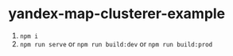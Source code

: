 # yandex-map-clusterer-example

1. `npm i`
2. `npm run serve` or `npm run build:dev` or `npm run build:prod`
